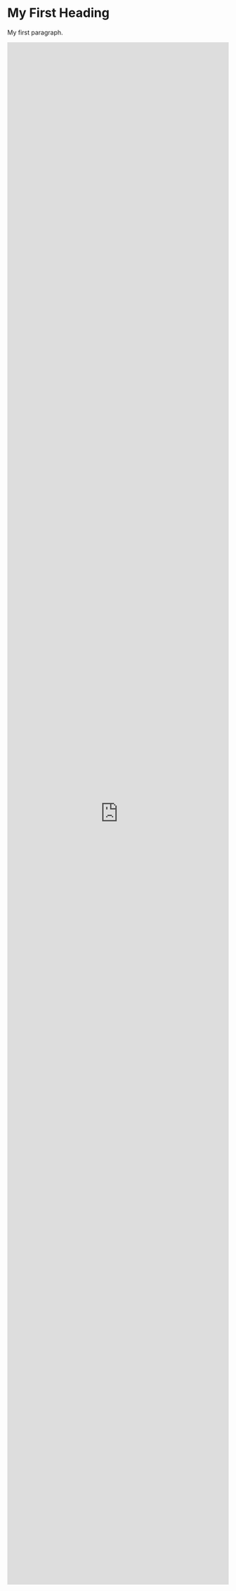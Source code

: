 <html>
<body>

<h1>My First Heading</h1>
<p>My first paragraph.</p>

<iframe src='https://www.weatherlink.com/embeddablePage/show/89a564bd5590474ab6f791003893da9b/fullscreen' width='100%' height='90%' frameborder='0'></iframe> 

</body>
</html>

